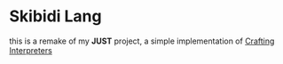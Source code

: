 # Skibidi Lang
this is a remake of my **JUST** project, a simple implementation of [Crafting Interpreters](https://craftinginterpreters.com)
